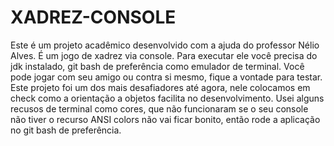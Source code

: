 # XADREZ-CONSOLE
Este é um projeto acadêmico desenvolvido com a ajuda do professor Nélio Alves. É um jogo de xadrez via console. Para executar ele você precisa do jdk instalado, 
git bash de preferência como emulador de terminal.
Você pode jogar com seu amigo ou contra si mesmo, fique a vontade para testar.
 Este projeto foi um dos mais desafiadores até agora, nele colocamos em check como a orientação a objetos facilita no desenvolvimento. 
 Usei alguns  recusos  de terminal como cores, que não funcionaram se o seu console
 não tiver o recurso ANSI colors não vai ficar bonito, então rode a aplicação no git bash de preferência.
  
